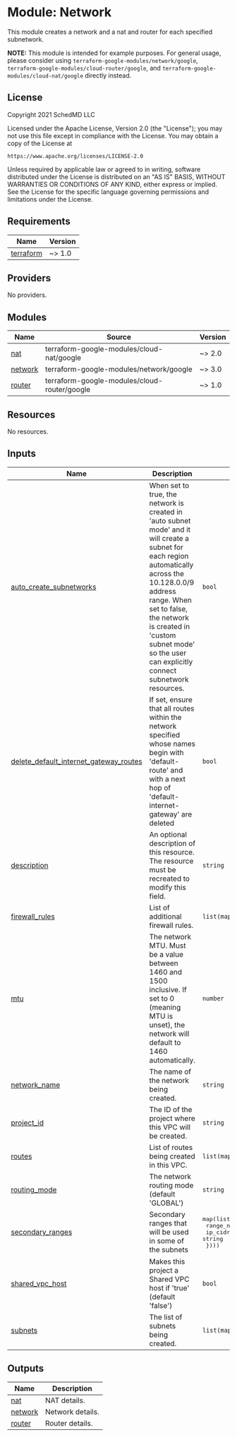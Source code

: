 # Module: Network

This module creates a network and a nat and router for each specified
subnetwork.

**NOTE:** This module is intended for example purposes. For general usage,
please consider using `terraform-google-modules/network/google`,
`terraform-google-modules/cloud-router/google`, and
`terraform-google-modules/cloud-nat/google` directly instead.

## License

<!-- BEGINNING OF PRE-COMMIT-TERRAFORM DOCS HOOK -->
Copyright 2021 SchedMD LLC

Licensed under the Apache License, Version 2.0 (the "License");
you may not use this file except in compliance with the License.
You may obtain a copy of the License at

    https://www.apache.org/licenses/LICENSE-2.0

Unless required by applicable law or agreed to in writing, software
distributed under the License is distributed on an "AS IS" BASIS,
WITHOUT WARRANTIES OR CONDITIONS OF ANY KIND, either express or implied.
See the License for the specific language governing permissions and
limitations under the License.

## Requirements

| Name | Version |
|------|---------|
| <a name="requirement_terraform"></a> [terraform](#requirement\_terraform) | ~> 1.0 |

## Providers

No providers.

## Modules

| Name | Source | Version |
|------|--------|---------|
| <a name="module_nat"></a> [nat](#module\_nat) | terraform-google-modules/cloud-nat/google | ~> 2.0 |
| <a name="module_network"></a> [network](#module\_network) | terraform-google-modules/network/google | ~> 3.0 |
| <a name="module_router"></a> [router](#module\_router) | terraform-google-modules/cloud-router/google | ~> 1.0 |

## Resources

No resources.

## Inputs

| Name | Description | Type | Default | Required |
|------|-------------|------|---------|:--------:|
| <a name="input_auto_create_subnetworks"></a> [auto\_create\_subnetworks](#input\_auto\_create\_subnetworks) | When set to true, the network is created in 'auto subnet mode' and it will create a subnet for each region automatically across the 10.128.0.0/9 address range. When set to false, the network is created in 'custom subnet mode' so the user can explicitly connect subnetwork resources. | `bool` | `false` | no |
| <a name="input_delete_default_internet_gateway_routes"></a> [delete\_default\_internet\_gateway\_routes](#input\_delete\_default\_internet\_gateway\_routes) | If set, ensure that all routes within the network specified whose names begin with 'default-route' and with a next hop of 'default-internet-gateway' are deleted | `bool` | `false` | no |
| <a name="input_description"></a> [description](#input\_description) | An optional description of this resource. The resource must be recreated to modify this field. | `string` | `""` | no |
| <a name="input_firewall_rules"></a> [firewall\_rules](#input\_firewall\_rules) | List of additional firewall rules. | `list(map(string))` | `[]` | no |
| <a name="input_mtu"></a> [mtu](#input\_mtu) | The network MTU. Must be a value between 1460 and 1500 inclusive. If set to 0 (meaning MTU is unset), the network will default to 1460 automatically. | `number` | `0` | no |
| <a name="input_network_name"></a> [network\_name](#input\_network\_name) | The name of the network being created. | `string` | n/a | yes |
| <a name="input_project_id"></a> [project\_id](#input\_project\_id) | The ID of the project where this VPC will be created. | `string` | n/a | yes |
| <a name="input_routes"></a> [routes](#input\_routes) | List of routes being created in this VPC. | `list(map(string))` | `[]` | no |
| <a name="input_routing_mode"></a> [routing\_mode](#input\_routing\_mode) | The network routing mode (default 'GLOBAL') | `string` | `"GLOBAL"` | no |
| <a name="input_secondary_ranges"></a> [secondary\_ranges](#input\_secondary\_ranges) | Secondary ranges that will be used in some of the subnets | <pre>map(list(object({<br>    range_name    = string,<br>    ip_cidr_range = string<br>  })))</pre> | `{}` | no |
| <a name="input_shared_vpc_host"></a> [shared\_vpc\_host](#input\_shared\_vpc\_host) | Makes this project a Shared VPC host if 'true' (default 'false') | `bool` | `false` | no |
| <a name="input_subnets"></a> [subnets](#input\_subnets) | The list of subnets being created. | `list(map(string))` | `[]` | no |

## Outputs

| Name | Description |
|------|-------------|
| <a name="output_nat"></a> [nat](#output\_nat) | NAT details. |
| <a name="output_network"></a> [network](#output\_network) | Network details. |
| <a name="output_router"></a> [router](#output\_router) | Router details. |
<!-- END OF PRE-COMMIT-TERRAFORM DOCS HOOK -->

